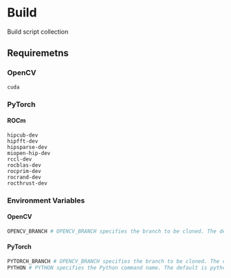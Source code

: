 # Build

Build script collection

## Requiremetns

### OpenCV

```
cuda
```

### PyTorch

#### ROCm

```
hipcub-dev
hipfft-dev
hipsparse-dev
miopen-hip-dev
rccl-dev
rocblas-dev
rocprim-dev
rocrand-dev
rocthrust-dev
```

### Environment Variables

#### OpenCV

```bash
OPENCV_BRANCH # OPENCV_BRANCH specifies the branch to be cloned. The default is is master.
```

#### PyTorch

```bash
PYTORCH_BRANCH # OPENCV_BRANCH specifies the branch to be cloned. The default is is main.
PYTHON # PYTHON specifies the Python command name. The default is python3.
```
